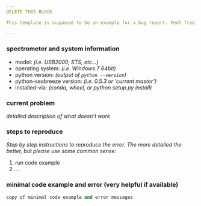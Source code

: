 ```yaml
---
DELETE THIS BLOCK

This template is supposed to be an example for a bug report. Feel free to leave out information you think is unnecessary. Providing very detailed information on how to reproduce your issue will help a lot.

---
```



### spectrometer and system information ###

- model: _(i.e. USB2000, STS, etc...)_
- operating system: _(i.e. Windows 7 64bit)_
- python version: _(output of `python --version`)_
- python-seabreeze version: _(i.e. 0.5.3 or 'current master')_
- installed-via: _(conda, wheel, or python setup.py install)_


### current problem ###

_detailed description of what doesn't work_


### steps to reproduce ###

_Step by step instructions to reproduce the error. The more detailed the better, but please use some common sense:_

1. run code example
2. ...


### minimal code example and error (very helpful if available) ###

```python
copy of minimal code example and error messages
```
